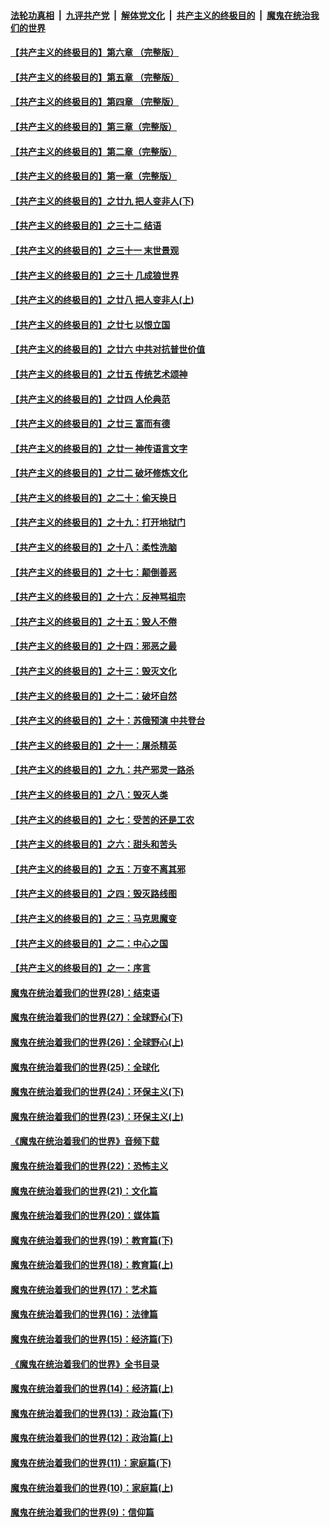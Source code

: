 

####  [法轮功真相](../../../../basic/blob/master/README.md?t=06242031) &nbsp;|&nbsp; [九评共产党](../../../../9ping.md/blob/master/README.md?t=06242031) &nbsp;|&nbsp; [解体党文化](../../../../jtdwh.md/blob/master/README.md?t=06242031)  &nbsp;|&nbsp; [共产主义的终极目的](../../../../gczydzjmd.md/blob/master/README.md?t=06242031) &nbsp;|&nbsp; [魔鬼在统治我们的世界](../../../../mgztzwmdsj.md/blob/master/README.md?t=06242031) 

#### [【共产主义的终极目的】第六章 （完整版）](../pages/nsc422/n11428913.md?t=06242031) 

#### [【共产主义的终极目的】第五章 （完整版）](../pages/nsc422/n11428912.md?t=06242031) 

#### [【共产主义的终极目的】第四章 （完整版）](../pages/nsc422/n11428907.md?t=06242031) 

#### [【共产主义的终极目的】第三章（完整版）](../pages/nsc422/n11428848.md?t=06242031) 

#### [【共产主义的终极目的】第二章（完整版）](../pages/nsc422/n11428831.md?t=06242031) 

#### [【共产主义的终极目的】第一章（完整版）](../pages/nsc422/n11417651.md?t=06242031) 

#### [【共产主义的终极目的】之廿九 把人变非人(下)](../pages/nsc422/n11344140.md?t=06242031) 

#### [【共产主义的终极目的】之三十二 结语](../pages/nsc422/n11360535.md?t=06242031) 

#### [【共产主义的终极目的】之三十一 末世景观](../pages/nsc422/n11351129.md?t=06242031) 

#### [【共产主义的终极目的】之三十 几成狼世界](../pages/nsc422/n11348280.md?t=06242031) 

#### [【共产主义的终极目的】之廿八 把人变非人(上)](../pages/nsc422/n11340492.md?t=06242031) 

#### [【共产主义的终极目的】之廿七 以恨立国](../pages/nsc422/n11336944.md?t=06242031) 

#### [【共产主义的终极目的】之廿六 中共对抗普世价值](../pages/nsc422/n11324785.md?t=06242031) 

#### [【共产主义的终极目的】之廿五 传统艺术颂神](../pages/nsc422/n11296396.md?t=06242031) 

#### [【共产主义的终极目的】之廿四 人伦典范](../pages/nsc422/n11296397.md?t=06242031) 

#### [【共产主义的终极目的】之廿三 富而有德](../pages/nsc422/n11283598.md?t=06242031) 

#### [【共产主义的终极目的】之廿一 神传语言文字](../pages/nsc422/n11263265.md?t=06242031) 

#### [【共产主义的终极目的】之廿二 破坏修炼文化](../pages/nsc422/n11245728.md?t=06242031) 

#### [【共产主义的终极目的】之二十：偷天换日](../pages/nsc422/n11238846.md?t=06242031) 

#### [【共产主义的终极目的】之十九：打开地狱门](../pages/nsc422/n11206376.md?t=06242031) 

#### [【共产主义的终极目的】之十八：柔性洗脑](../pages/nsc422/n11199994.md?t=06242031) 

#### [【共产主义的终极目的】之十七：颠倒善恶](../pages/nsc422/n11179782.md?t=06242031) 

#### [【共产主义的终极目的】之十六：反神骂祖宗](../pages/nsc422/n11166798.md?t=06242031) 

#### [【共产主义的终极目的】之十五：毁人不倦](../pages/nsc422/n11166792.md?t=06242031) 

#### [【共产主义的终极目的】之十四：邪恶之最](../pages/nsc422/n11150249.md?t=06242031) 

#### [【共产主义的终极目的】之十三：毁灭文化](../pages/nsc422/n11135227.md?t=06242031) 

#### [【共产主义的终极目的】之十二：破坏自然](../pages/nsc422/n11135214.md?t=06242031) 

#### [【共产主义的终极目的】之十：苏俄预演 中共登台](../pages/nsc422/n11118424.md?t=06242031) 

#### [【共产主义的终极目的】之十一：屠杀精英](../pages/nsc422/n11118442.md?t=06242031) 

#### [【共产主义的终极目的】之九：共产邪灵一路杀](../pages/nsc422/n11114139.md?t=06242031) 

#### [【共产主义的终极目的】之八：毁灭人类](../pages/nsc422/n11108503.md?t=06242031) 

#### [【共产主义的终极目的】之七：受苦的还是工农](../pages/nsc422/n11101809.md?t=06242031) 

#### [【共产主义的终极目的】之六：甜头和苦头](../pages/nsc422/n11096971.md?t=06242031) 

#### [【共产主义的终极目的】之五：万变不离其邪](../pages/nsc422/n11091285.md?t=06242031) 

#### [【共产主义的终极目的】之四：毁灭路线图](../pages/nsc422/n11086284.md?t=06242031) 

#### [【共产主义的终极目的】之三：马克思魔变](../pages/nsc422/n11061941.md?t=06242031) 

#### [【共产主义的终极目的】之二：中心之国](../pages/nsc422/n11047728.md?t=06242031) 

#### [【共产主义的终极目的】之一：序言](../pages/nsc422/n11086077.md?t=06242031) 

#### [魔鬼在统治着我们的世界(28)：结束语](../pages/nsc422/n10936246.md?t=06242031) 

#### [魔鬼在统治着我们的世界(27)：全球野心(下)](../pages/nsc422/n10928319.md?t=06242031) 

#### [魔鬼在统治着我们的世界(26)：全球野心(上)](../pages/nsc422/n10900318.md?t=06242031) 

#### [魔鬼在统治着我们的世界(25)：全球化](../pages/nsc422/n10788205.md?t=06242031) 

#### [魔鬼在统治着我们的世界(24)：环保主义(下)](../pages/nsc422/n10695307.md?t=06242031) 

#### [魔鬼在统治着我们的世界(23)：环保主义(上)](../pages/nsc422/n10688613.md?t=06242031) 

#### [《魔鬼在统治着我们的世界》音频下载](../pages/nsc422/n10635553.md?t=06242031) 

#### [魔鬼在统治着我们的世界(22)：恐怖主义](../pages/nsc422/n10614727.md?t=06242031) 

#### [魔鬼在统治着我们的世界(21)：文化篇](../pages/nsc422/n10597706.md?t=06242031) 

#### [魔鬼在统治着我们的世界(20)：媒体篇](../pages/nsc422/n10586579.md?t=06242031) 

#### [魔鬼在统治着我们的世界(19)：教育篇(下)](../pages/nsc422/n10564808.md?t=06242031) 

#### [魔鬼在统治着我们的世界(18)：教育篇(上)](../pages/nsc422/n10526970.md?t=06242031) 

#### [魔鬼在统治着我们的世界(17)：艺术篇](../pages/nsc422/n10499093.md?t=06242031) 

#### [魔鬼在统治着我们的世界(16)：法律篇](../pages/nsc422/n10485969.md?t=06242031) 

#### [魔鬼在统治着我们的世界(15)：经济篇(下)](../pages/nsc422/n10469975.md?t=06242031) 

#### [《魔鬼在统治着我们的世界》全书目录](../pages/nsc422/n10464261.md?t=06242031) 

#### [魔鬼在统治着我们的世界(14)：经济篇(上)](../pages/nsc422/n10457370.md?t=06242031) 

#### [魔鬼在统治着我们的世界(13)：政治篇(下)](../pages/nsc422/n10448270.md?t=06242031) 

#### [魔鬼在统治着我们的世界(12)：政治篇(上)](../pages/nsc422/n10444576.md?t=06242031) 

#### [魔鬼在统治着我们的世界(11)：家庭篇(下)](../pages/nsc422/n10440961.md?t=06242031) 

#### [魔鬼在统治着我们的世界(10)：家庭篇(上)](../pages/nsc422/n10435448.md?t=06242031) 

#### [魔鬼在统治着我们的世界(9)：信仰篇](../pages/nsc422/n10432159.md?t=06242031) 

